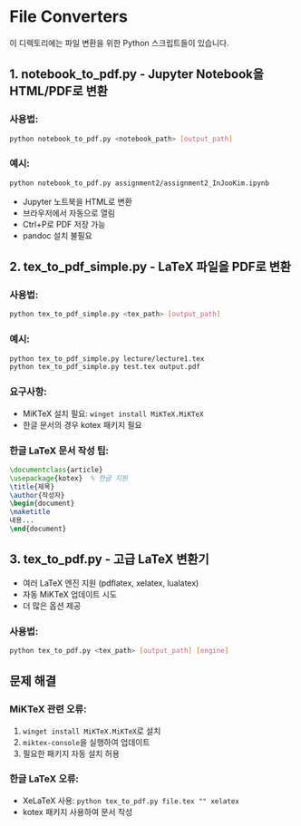 # File Converters

이 디렉토리에는 파일 변환을 위한 Python 스크립트들이 있습니다.

## 1. notebook_to_pdf.py - Jupyter Notebook을 HTML/PDF로 변환

### 사용법:
```bash
python notebook_to_pdf.py <notebook_path> [output_path]
```

### 예시:
```bash
python notebook_to_pdf.py assignment2/assignment2_InJooKim.ipynb
```

- Jupyter 노트북을 HTML로 변환
- 브라우저에서 자동으로 열림
- Ctrl+P로 PDF 저장 가능
- pandoc 설치 불필요

## 2. tex_to_pdf_simple.py - LaTeX 파일을 PDF로 변환

### 사용법:
```bash
python tex_to_pdf_simple.py <tex_path> [output_path]
```

### 예시:
```bash
python tex_to_pdf_simple.py lecture/lecture1.tex
python tex_to_pdf_simple.py test.tex output.pdf
```

### 요구사항:
- MiKTeX 설치 필요: `winget install MiKTeX.MiKTeX`
- 한글 문서의 경우 kotex 패키지 필요

### 한글 LaTeX 문서 작성 팁:
```latex
\documentclass{article}
\usepackage{kotex}  % 한글 지원
\title{제목}
\author{작성자}
\begin{document}
\maketitle
내용...
\end{document}
```

## 3. tex_to_pdf.py - 고급 LaTeX 변환기

- 여러 LaTeX 엔진 지원 (pdflatex, xelatex, lualatex)
- 자동 MiKTeX 업데이트 시도
- 더 많은 옵션 제공

### 사용법:
```bash
python tex_to_pdf.py <tex_path> [output_path] [engine]
```

## 문제 해결

### MiKTeX 관련 오류:
1. `winget install MiKTeX.MiKTeX`로 설치
2. `miktex-console`을 실행하여 업데이트
3. 필요한 패키지 자동 설치 허용

### 한글 LaTeX 오류:
- XeLaTeX 사용: `python tex_to_pdf.py file.tex "" xelatex`
- kotex 패키지 사용하여 문서 작성